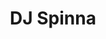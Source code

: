 ---
title: "DJ Spinna"
summary: "American house & hip hop DJ, producer, and artist. Born: 30 January 1973 in Brooklyn, New York City, New York, USA. Brooklyn born and raised DJ, producer, remixer and artist. Spinna began his recording career in 1994 as a member of the the underground hip hop group . Throughout his career, he has broken down musical barriers between the worlds of hip hop, deep house, soul, and jazz working with everyone from , , and , through , , , and all the way to , , and . He has other notable side projects to his credit such as the , , and his alter ego , which have also seen releases."
image: "dj-spinna.jpg"
apple_music_artist_url: "None"
---